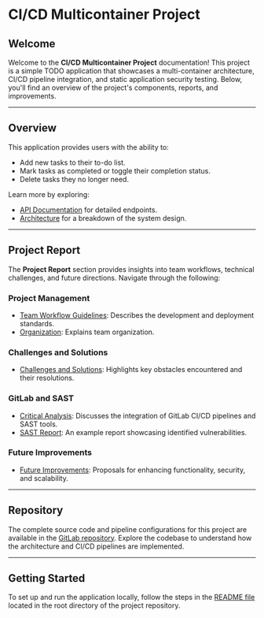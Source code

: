 # CI/CD Multicontainer Project

## Welcome

Welcome to the **CI/CD Multicontainer Project** documentation! This project is a simple TODO application that showcases a multi-container architecture, CI/CD pipeline integration, and static application security testing. Below, you'll find an overview of the project's components, reports, and improvements.

---

## Overview

This application provides users with the ability to:

- Add new tasks to their to-do list.
- Mark tasks as completed or toggle their completion status.
- Delete tasks they no longer need.

Learn more by exploring:

- [API Documentation](api.md) for detailed endpoints.
- [Architecture](architecture.md) for a breakdown of the system design.

---

## Project Report

The **Project Report** section provides insights into team workflows, technical challenges, and future directions. Navigate through the following:

### Project Management

- [Team Workflow Guidelines](guidelines.md): Describes the development and deployment standards.
- [Organization](organization.md): Explains team organization.

### Challenges and Solutions

- [Challenges and Solutions](challenges.md): Highlights key obstacles encountered and their resolutions.

### GitLab and SAST

- [Critical Analysis](gitlab-analysis.md): Discusses the integration of GitLab CI/CD pipelines and SAST tools.
- [SAST Report](gl-sast-report.json): An example report showcasing identified vulnerabilities.

### Future Improvements

- [Future Improvements](improvements.md): Proposals for enhancing functionality, security, and scalability.

---

## Repository

The complete source code and pipeline configurations for this project are available in the [GitLab repository](https://gitlab.com/ella.mzg/ci-cd-multicontainer-project). Explore the codebase to understand how the architecture and CI/CD pipelines are implemented.

---

## Getting Started

To set up and run the application locally, follow the steps in the [README file](https://gitlab.com/ella.mzg/ci-cd-multicontainer-project/-/blob/main/README.md) located in the root directory of the project repository.
